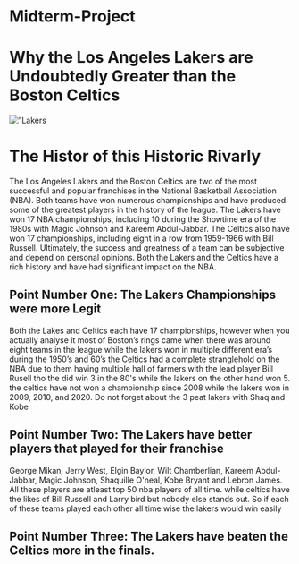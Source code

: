 # Midterm-Project
<!DOCTYPE html>
<html>
  <head>
    <title>Why the Los Angeles Lakers are Undoubtedly Greater than the Boston Celtics</title>
  </head>
  <body>
    <h1>Why the Los Angeles Lakers are Undoubtedly Greater than the Boston Celtics</h1>
<img src= https://hoopshype.com/wp-content/uploads/sites/92/2020/10/LAKERS-vs-CELTICS-FINAL-no-filters.jpg alt=”Lakers vs Celtics">
    <h1>The Histor of this Historic Rivarly</h1>
    <p>The Los Angeles Lakers and the Boston Celtics are two of the most successful and popular franchises in the National Basketball Association (NBA). Both teams have won numerous championships and have produced some of the greatest players in the history of the league.
The Lakers have won 17 NBA championships, including 10 during the Showtime era of the 1980s with Magic Johnson and Kareem Abdul-Jabbar. The Celtics also have won 17 championships, including eight in a row from 1959-1966 with Bill Russell.
Ultimately, the success and greatness of a team can be subjective and depend on personal opinions. Both the Lakers and the Celtics have a rich history and have had significant impact on the NBA.</p>
    <h2>Point Number One: The Lakers Championships were more Legit</h2>
    <p>Both the Lakes and Celtics each have 17 championships, however when you actually analyse it most of Boston’s rings came when there was around eight teams in the league while the lakers won in multiple different era’s during the 1950’s and 60’s the Celtics had a complete stranglehold on the NBA due to them having multiple hall of farmers with the lead player Bill Rusell tho the did win 3 in the 80's while the lakers on the other hand won 5. the celtics have not won a championship since 2008 while the lakers won in 2009, 2010, and 2020. Do not forget about the 3 peat lakers with Shaq and Kobe</p>
    <h2>Point Number Two: The Lakers have better players that played for their franchise</h2>                                                                                                                               
    <p>George Mikan, Jerry West, Elgin Baylor, Wilt Chamberlian, Kareem Abdul-Jabbar, Magic Johnson, Shaquille O'neal, Kobe Bryant and Lebron James. All these players are atleast top 50 nba players of all time. while celtics have the likes of Bill Russell and Larry bird but nobody else stands out. So if each of these teams played each other all time wise the lakers would win easily</p>
    <h2>Point Number Three: The Lakers have beaten the Celtics more in the finals.</h2>
    <p>                                                                                                                                                                                                                                                       
  </body>
</html>


